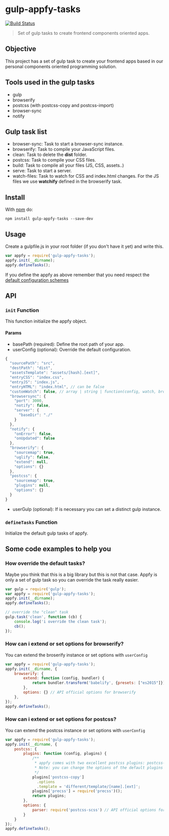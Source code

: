 # gulp-appfy-tasks
[![Build Status](https://travis-ci.org/geut/gulp-appfy-tasks.svg?branch=master)](https://travis-ci.org/geut/gulp-appfy-tasks)
> Set of gulp tasks to create frontend components oriented apps.

## Objective
This project has a set of gulp task to create your frontend apps based in our personal components oriented programming solution.

## Tools used in the gulp tasks
- gulp
- browserify
- postcss (with postcss-copy and postcss-import)
- browser-sync
- notify

## Gulp task list
- browser-sync: Task to start a browser-sync instance.
- browserify: Task to compile your JavaScript files.
- clean: Task to delete the **dist** folder.
- postcss: Task to compile your CSS files.
- build: Task to compile all your files (JS, CSS, assets..)
- serve: Task to start a server.
- watch-files: Task to watch for CSS and index.html changes. For the JS files we use **watchify** defined in the browserify task.

## <a name="install"></a> Install

With [npm](https://npmjs.com/package/gulp-appfy-tasks) do:

```
npm install gulp-appfy-tasks --save-dev
```

## <a name="usage"></a> Usage

Create a gulpfile.js in your root folder (if you don't have it yet) and write this.

```javascript
var appfy = require('gulp-appfy-tasks');
appfy.init(__dirname);
appfy.defineTasks();
```

If you define the appfy as above remember that you need respect the [default configuration schemes](#userConfig)

## <a name="api"></a> API

### ```init``` Function
This function initialize the appfy object.

#### Params
- basePath (required): Define the root path of your app.
- <a name="userConfig"></a> userConfig (optional): Override the default configuration.
```javascript
{
  "sourcePath": "src",
  "destPath": "dist",
  "assetsTemplate": "assets/[hash].[ext]",
  "entryCSS": "index.css",
  "entryJS": "index.js",
  "entryHTML": "index.html", // can be false
  "customWatch": false, // array | string | function(config, watch, browserSync)
  "browsersync": {
    "port": 3000,
    "notify": false,
    "server": {
      "baseDir": "./"
    }
  },
  "notify": {
    "onError": false,
    "onUpdated": false
  },
  "browserify": {
    "sourcemap": true,
    "uglify": false,
    "extend": null,
    "options": {}
  },
  "postcss": {
    "sourcemap": true,
    "plugins": null,
    "options": {}
  }
}
```
- userGulp (optional): If is necessary you can set a distinct gulp instance.

### ```defineTasks``` Function
Initialize the default gulp tasks of appfy.

## Some code examples to help you

### How override the default tasks?
Maybe you think that this is a big library but this is not that case. Appfy is only a set of gulp task so you can override the task really easier.

```javascript
var gulp = require('gulp');
var appfy = require('gulp-appfy-tasks');
appfy.init(__dirname);
appfy.defineTasks();

// override the "clean" task
gulp.task('clean', function (cb) {
    console.log('i override the clean task');
    cb();
});
```

### How can i extend or set options for browserify?
You can extend the broserify instance or set options with ```userConfig```

```javascript
var appfy = require('gulp-appfy-tasks');
appfy.init(__dirname, {
    browserify: {
        extend: function (config, bundler) {
            return bundler.transform('babelify', {presets: ["es2015"]});
        },
        options: {} // API official options for browserify
    },
});
appfy.defineTasks();
```

### How can i extend or set options for postcss?
You can extend the postcss instance or set options with ```userConfig```

```javascript
var appfy = require('gulp-appfy-tasks');
appfy.init(__dirname, {
    postcss: {
        plugins: function (config, plugins) {
            /**
             * appfy comes with two excellent postcss plugins: postcss-copy and postcss-import.
             * Note: you can change the options of the default plugins or maybe delete it.
             */
            plugins['postcss-copy']
              .options
              .template = 'different/template/[name].[ext]';
            plugins['precss'] = require('precss')();
            return plugins;
        },
        options: {
            parser: require('postcss-scss') // API official options for postcss
        }
    }
});
appfy.defineTasks();
```
